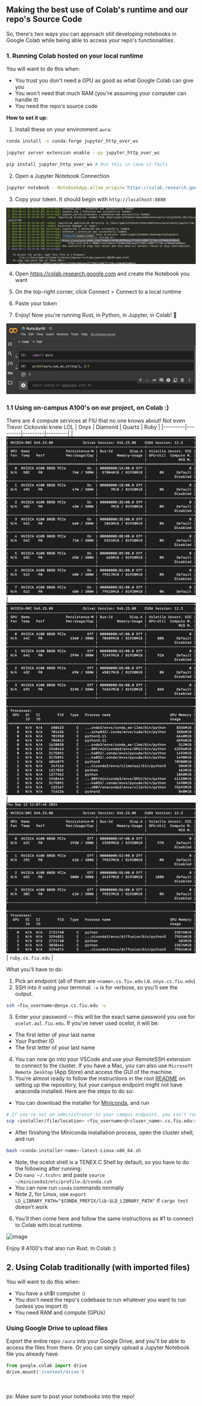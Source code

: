 ## Making the best use of Colab's runtime and our repo's Source Code

So, there's two ways you can approach still developing notebooks in Google Colab while being able to access your repo's functionalities.

### 1. Running Colab hosted on your local runtime

You will want to do this when:

- You trust you don't need a GPU as good as what Google Colab can give you
- You won't need that much RAM (you're assuming your computer can handle it)
- You need the repo's source code

<b>How to set it up:</b>

1. Install these on your environment `aura`:

```bash
conda install -c conda-forge jupyter_http_over_ws
```

```bash
jupyter server extension enable --py jupyter_http_over_ws
```

```bash
pip install jupyter_http_over_ws # Run this in case it fails
```

2. Open a Jupyter Notebook Connection

```bash
jupyter notebook --NotebookApp.allow_origin='https://colab.research.google.com' --port=8888 --NotebookApp.port_retries=0
```

3. Copy your token. It should begin with `http://localhost:8888`

![Colab Token](../docs/image.png)

4. Open https://colab.research.google.com and create the Notebook you want

5. On the top-right corner, click Connect > Connect to a local runtime

6. Paste your token

7. Enjoy! Now you're running Rust, in Python, in Jupyter, in Colab! 🤯

![Result](../docs/image-1.png)

### 1.1 Using on-campus A100's on our project, on Colab :)
There are 4 compute services at FIU that no one knows about! Not even Trevor Cickovski knew LOL 
| Onyx | Diamond | Quartz | Ruby |
|---------|---------|---------|---------|
| ![Onyx](../docs/onyx.png) | ![Diamond](../docs/diamond.png) | ![Quartz](../docs/quartz.png) | `ruby.cs.fiu.edu` |

What you'll have to do:
1. Pick an endpoint (all of them are `<name>.cs.fiu.edu` i.e. `onyx.cs.fiu.edu`)
2. SSH into it using your terminal. `-v` is for verbose, so you'll see the output.
```bash
ssh <fiu_username>@onyx.cs.fiu.edu -v
```
3. Enter your password -- this will be the exact same password you use for `ocelot.aul.fiu.edu`. If you've never used ocelot, it will be:
  - The first letter of your last name
  - Your Panther ID
  - The first letter of your last name
4. You can now go into your VSCode and use your RemoteSSH extension to connect to the cluster. If you have a Mac, you can also use `Microsoft Remote Desktop` (App Store) and access the GUI of the machine.
5. You're almost ready to follow the instructions in the root [README]("https://github.com/ghubnerr/aura/blob/main/README.md") on setting up the repository, but your campus endpoint might not have anaconda installed. Here are the steps to do so:
  - You can download the installer for [Miniconda](https://arc.net/l/quote/bhzadcnf), and run
```bash
# If you're not an administrator to your campus endpoint, you can't run `sudo dnf install`
scp <installer/file/location> <fiu_username>@<cluser_name>.cs.fiu.edu:~/
```
  - After finishing the Miniconda installation process, open the cluster shell, and run
```bash
bash <conda-installer-name>-latest-Linux-x86_64.sh
```
  - Note, the ocelot shell is a TENEX C Shell by default, so you have to do the following after running:
  - Do `nano ~/.tcshrc` and paste `source ~/miniconda3/etc/profile.d/conda.csh`
  - You can now run `conda` commands normally
  - Note 2, for Linux, use `export LD_LIBRARY_PATH="$CONDA_PREFIX/lib:$LD_LIBRARY_PATH"` if `cargo test` doesn't work
6. You'll then come here and follow the same instructions as #1 to connect to Colab with local runtime.
<img width="750" alt="image" src="https://github.com/user-attachments/assets/c83b5020-d8f2-4a2b-abfc-10a5aca32733">

Enjoy 8 A100's that also run Rust. In Colab :)


## 2. Using Colab traditionally (with imported files)

You will want to do this when:

- You have a sh$t computer :)
- You don't need the repo's codebase to run whatever you want to run (unless you import it)
- You need RAM and compute (GPUs)

### Using Google Drive to upload files

Export the entire repo `/aura` into your Google Drive, and you'll be able to access the files from there. Or you can simply upload a Jupyter Notebook file you already have.

```python
from google.colab import drive
drive.mount('/content/drive')
```

<br>
<br>
ps: Make sure to post your notebooks into the repo!
